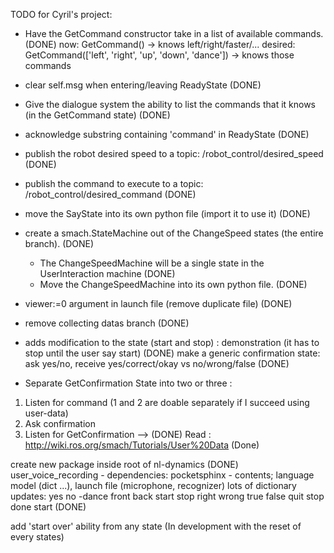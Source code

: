 TODO for Cyril's project:

 - Have the GetCommand constructor take in a list of available commands. (DONE)
 now: GetCommand() -> knows left/right/faster/...
 desired: GetCommand(['left', 'right', 'up', 'down', 'dance']) -> knows those commands
 - clear self.msg when entering/leaving ReadyState (DONE)
 - Give the dialogue system the ability to list the commands that it knows (in the GetCommand state) (DONE)
 - acknowledge substring containing 'command' in ReadyState (DONE)
 - publish the robot desired speed to a topic: /robot_control/desired_speed (DONE)
 - publish the command to execute to a topic: /robot_control/desired_command (DONE)
 - move the SayState into its own python file (import it to use it) (DONE)
 - create a smach.StateMachine out of the ChangeSpeed states (the entire branch). (DONE)
   - The ChangeSpeedMachine will be a single state in the UserInteraction machine (DONE)
   - Move the ChangeSpeedMachine into its own python file. (DONE)


- viewer:=0 argument in launch file (remove duplicate file) (DONE)
- remove collecting datas branch (DONE)
- adds modification to the state (start and stop) : demonstration (it has to stop until the user say start) (DONE)
make a generic confirmation state: ask yes/no, receive yes/correct/okay vs no/wrong/false (DONE)

- Separate GetConfirmation State into two or three :
1) Listen for command (1 and 2 are doable separately if I succeed using user-data)
2) Ask confirmation
3) Listen for GetConfirmation		--> (DONE)
Read : http://wiki.ros.org/smach/Tutorials/User%20Data (Done)


create new package inside root of nl-dynamics	(DONE)
	user_voice_recording
	- dependencies: pocketsphinx
	- contents; language model (dict ...), launch file (microphone, recognizer)
lots of dictionary updates: yes no -dance front back start stop right wrong true false quit stop done start (DONE)





add 'start over' ability from any state (In development with the reset of every states)





